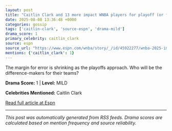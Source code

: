 ```yaml
---
layout: post
title: "Caitlin Clark and 13 more impact WNBA players for playoff (or future) success"""
date: 2025-08-08 13:36:48 +0000
categories: gossip
tags: ['caitlin-clark', 'source-espn', 'drama-mild']
drama_score: 1
primary_celebrity: caitlin_clark
source: espn
source_url: "https://www.espn.com/wnba/story/_/id/45922277/wnba-2025-impact-players-all-13-teams-end-season-success-caitlin-clark"""
mentions: {'caitlin_clark': 1}
---
```


The margin for error is shrinking as the playoffs approach. Who will be the difference-makers for their teams?

**Drama Score:** 1 | **Level:** MILD

**Celebrities Mentioned:** Caitlin Clark

[Read full article at Espn](https://www.espn.com/wnba/story/_/id/45922277/wnba-2025-impact-players-all-13-teams-end-season-success-caitlin-clark)

---
*This post was automatically generated from RSS feeds. Drama scores are calculated based on mention frequency and source reliability.*
